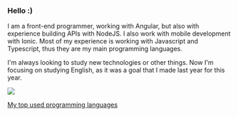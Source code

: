 ### Hello :)

I am a front-end programmer, working with Angular, but also with experience building APIs with NodeJS. I also work with mobile development with Ionic. Most of my experience is working with Javascript and Typescript, thus they are my main programming languages.

I'm always looking to study new technologies or other things. Now I'm focusing on studying English, as it was a goal that I made last year for this year.

[<img src="https://img.shields.io/badge/linkedin-%230077B5.svg?&style=for-the-badge&logo=linkedin&logoColor=white" />](https://www.linkedin.com/in/luidi-matheus-554552157/)

[My top used programming languages](http://ionicabizau.github.io/github-profile-languages/?user=luidimso)

<!--
**luidimso/luidimso** is a ✨ _special_ ✨ repository because its `README.md` (this file) appears on your GitHub profile.

Here are some ideas to get you started:

- 🔭 I’m currently working on ...
- 🌱 I’m currently learning ...
- 👯 I’m looking to collaborate on ...
- 🤔 I’m looking for help with ...
- 💬 Ask me about ...
- 📫 How to reach me: ...
- 😄 Pronouns: ...
- ⚡ Fun fact: ...
-->
